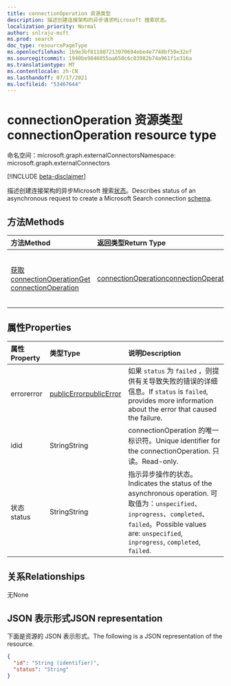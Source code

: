 ```yaml
---
title: connectionOperation 资源类型
description: 描述创建连接架构的异步请求Microsoft 搜索状态。
localization_priority: Normal
author: snlraju-msft
ms.prod: search
doc_type: resourcePageType
ms.openlocfilehash: 1b9e3bf811807213970694ebe4e7748bf59e32ef
ms.sourcegitcommit: 1940be9846055aa650c6c03982b74a961f1e316a
ms.translationtype: MT
ms.contentlocale: zh-CN
ms.lasthandoff: 07/17/2021
ms.locfileid: "53467644"
---
```

# <a name="connectionoperation-resource-type"></a><span data-ttu-id="9d20d-103">connectionOperation 资源类型</span><span class="sxs-lookup"><span data-stu-id="9d20d-103">connectionOperation resource type</span></span>

<span data-ttu-id="9d20d-104">命名空间：microsoft.graph.externalConnectors</span><span class="sxs-lookup"><span data-stu-id="9d20d-104">Namespace: microsoft.graph.externalConnectors</span></span>

[!INCLUDE [beta-disclaimer](../../includes/beta-disclaimer.md)]

<span data-ttu-id="9d20d-105">描述创建连接架构的异步Microsoft 搜索[状态](externalconnectors-schema.md)。</span><span class="sxs-lookup"><span data-stu-id="9d20d-105">Describes status of an asynchronous request to create a Microsoft Search connection [schema](externalconnectors-schema.md).</span></span>

## <a name="methods"></a><span data-ttu-id="9d20d-106">方法</span><span class="sxs-lookup"><span data-stu-id="9d20d-106">Methods</span></span>

| <span data-ttu-id="9d20d-107">方法</span><span class="sxs-lookup"><span data-stu-id="9d20d-107">Method</span></span>       | <span data-ttu-id="9d20d-108">返回类型</span><span class="sxs-lookup"><span data-stu-id="9d20d-108">Return Type</span></span> | <span data-ttu-id="9d20d-109">说明</span><span class="sxs-lookup"><span data-stu-id="9d20d-109">Description</span></span> |
|:-------------|:------------|:------------|
| [<span data-ttu-id="9d20d-110">获取 connectionOperation</span><span class="sxs-lookup"><span data-stu-id="9d20d-110">Get connectionOperation</span></span>](../api/externalconnectors-connectionoperation-get.md) | [<span data-ttu-id="9d20d-111">connectionOperation</span><span class="sxs-lookup"><span data-stu-id="9d20d-111">connectionOperation</span></span>](externalconnectors-connectionoperation.md) | <span data-ttu-id="9d20d-112">读取 connectionOperation 对象的属性。</span><span class="sxs-lookup"><span data-stu-id="9d20d-112">Read properties of a connectionOperation object.</span></span> |

## <a name="properties"></a><span data-ttu-id="9d20d-113">属性</span><span class="sxs-lookup"><span data-stu-id="9d20d-113">Properties</span></span>

| <span data-ttu-id="9d20d-114">属性</span><span class="sxs-lookup"><span data-stu-id="9d20d-114">Property</span></span> | <span data-ttu-id="9d20d-115">类型</span><span class="sxs-lookup"><span data-stu-id="9d20d-115">Type</span></span>                          | <span data-ttu-id="9d20d-116">说明</span><span class="sxs-lookup"><span data-stu-id="9d20d-116">Description</span></span>                       |
|:---------|:------------------------------|:----------------------------------|
| <span data-ttu-id="9d20d-117">error</span><span class="sxs-lookup"><span data-stu-id="9d20d-117">error</span></span>    | [<span data-ttu-id="9d20d-118">publicError</span><span class="sxs-lookup"><span data-stu-id="9d20d-118">publicError</span></span>](publicerror.md) | <span data-ttu-id="9d20d-119">如果 `status` 为 `failed` ，则提供有关导致失败的错误的详细信息。</span><span class="sxs-lookup"><span data-stu-id="9d20d-119">If `status` is `failed`, provides more information about the error that caused the failure.</span></span> |
| <span data-ttu-id="9d20d-120">id</span><span class="sxs-lookup"><span data-stu-id="9d20d-120">id</span></span>       | <span data-ttu-id="9d20d-121">String</span><span class="sxs-lookup"><span data-stu-id="9d20d-121">String</span></span>                        | <span data-ttu-id="9d20d-122">connectionOperation 的唯一标识符。</span><span class="sxs-lookup"><span data-stu-id="9d20d-122">Unique identifier for the connectionOperation.</span></span> <span data-ttu-id="9d20d-123">只读。</span><span class="sxs-lookup"><span data-stu-id="9d20d-123">Read-only.</span></span> |
| <span data-ttu-id="9d20d-124">状态</span><span class="sxs-lookup"><span data-stu-id="9d20d-124">status</span></span>   | <span data-ttu-id="9d20d-125">String</span><span class="sxs-lookup"><span data-stu-id="9d20d-125">String</span></span>                        | <span data-ttu-id="9d20d-126">指示异步操作的状态。</span><span class="sxs-lookup"><span data-stu-id="9d20d-126">Indicates the status of the asynchronous operation.</span></span> <span data-ttu-id="9d20d-127">可取值为：`unspecified`、`inprogress`、`completed`、`failed`。</span><span class="sxs-lookup"><span data-stu-id="9d20d-127">Possible values are: `unspecified`, `inprogress`, `completed`, `failed`.</span></span> |

## <a name="relationships"></a><span data-ttu-id="9d20d-128">关系</span><span class="sxs-lookup"><span data-stu-id="9d20d-128">Relationships</span></span>

<span data-ttu-id="9d20d-129">无</span><span class="sxs-lookup"><span data-stu-id="9d20d-129">None</span></span>

## <a name="json-representation"></a><span data-ttu-id="9d20d-130">JSON 表示形式</span><span class="sxs-lookup"><span data-stu-id="9d20d-130">JSON representation</span></span>

<span data-ttu-id="9d20d-131">下面是资源的 JSON 表示形式。</span><span class="sxs-lookup"><span data-stu-id="9d20d-131">The following is a JSON representation of the resource.</span></span>

<!-- {
  "blockType": "resource",
  "optionalProperties": [

  ],
  "@odata.type": "microsoft.graph.externalConnectors.connectionOperation",
  "keyProperty": "id"
}-->

```json
{
  "id": "String (identifier)",
  "status": "String"
}
```

<!-- uuid: 16cd6b66-4b1a-43a1-adaf-3a886856ed98
2019-02-04 14:57:30 UTC -->
<!-- {
  "type": "#page.annotation",
  "description": "connectionOperation resource",
  "keywords": "",
  "section": "documentation",
  "tocPath": ""
}-->
